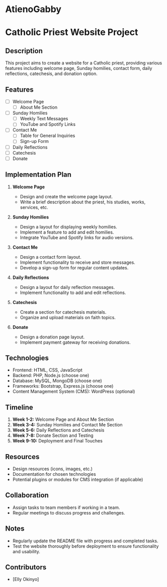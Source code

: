 # AtienoGabby
# Catholic Priest Website Project

## Description
This project aims to create a website for a Catholic priest, providing various features including welcome page, Sunday homilies, contact form, daily reflections, catechesis, and donation option.

## Features
- [ ] Welcome Page
  - [ ] About Me Section
- [ ] Sunday Homilies
  - [ ] Weekly Text Messages
  - [ ] YouTube and Spotify Links
- [ ] Contact Me
  - [ ] Table for General Inquiries
  - [ ] Sign-up Form
- [ ] Daily Reflections
- [ ] Catechesis
- [ ] Donate

## Implementation Plan
1. **Welcome Page**
   - Design and create the welcome page layout.
   - Write a brief description about the priest, his studies, works, services, etc.
   
2. **Sunday Homilies**
   - Design a layout for displaying weekly homilies.
   - Implement a feature to add and edit homilies.
   - Integrate YouTube and Spotify links for audio versions.
   
3. **Contact Me**
   - Design a contact form layout.
   - Implement functionality to receive and store messages.
   - Develop a sign-up form for regular content updates.
   
4. **Daily Reflections**
   - Design a layout for daily reflection messages.
   - Implement functionality to add and edit reflections.
   
5. **Catechesis**
   - Create a section for catechesis materials.
   - Organize and upload materials on faith topics.
   
6. **Donate**
   - Design a donation page layout.
   - Implement payment gateway for receiving donations.

## Technologies
- Frontend: HTML, CSS, JavaScript
- Backend: PHP, Node.js (choose one)
- Database: MySQL, MongoDB (choose one)
- Frameworks: Bootstrap, Express.js (choose one)
- Content Management System (CMS): WordPress (optional)

## Timeline
1. **Week 1-2:** Welcome Page and About Me Section
2. **Week 3-4:** Sunday Homilies and Contact Me Section
3. **Week 5-6:** Daily Reflections and Catechesis
4. **Week 7-8:** Donate Section and Testing
5. **Week 9-10:** Deployment and Final Touches

## Resources
- Design resources (icons, images, etc.)
- Documentation for chosen technologies
- Potential plugins or modules for CMS integration (if applicable)

## Collaboration
- Assign tasks to team members if working in a team.
- Regular meetings to discuss progress and challenges.

## Notes
- Regularly update the README file with progress and completed tasks.
- Test the website thoroughly before deployment to ensure functionality and usability.

## Contributors
- [Elly Okinyo]
